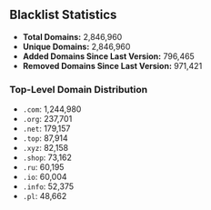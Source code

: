 ## Blacklist Statistics

- **Total Domains:** 2,846,960
- **Unique Domains:** 2,846,960
- **Added Domains Since Last Version:** 796,465
- **Removed Domains Since Last Version:** 971,421

### Top-Level Domain Distribution

-  `.com`: 1,244,980
-  `.org`: 237,701
-  `.net`: 179,157
-  `.top`: 87,914
-  `.xyz`: 82,158
-  `.shop`: 73,162
-  `.ru`: 60,195
-  `.io`: 60,004
-  `.info`: 52,375
-  `.pl`: 48,662
